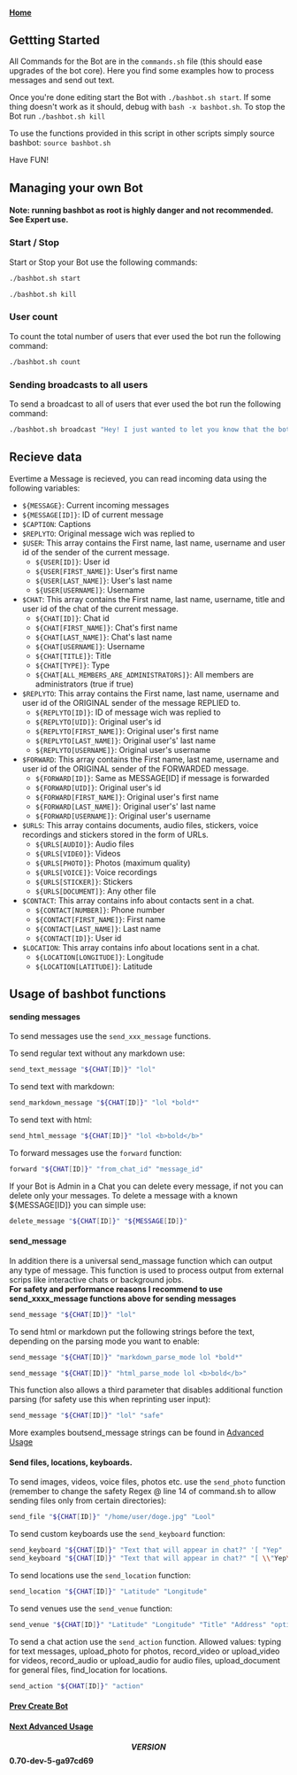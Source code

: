 #### [Home](../README.md)
## Gettting Started

All Commands for the Bot are in the ```commands.sh``` file (this should ease upgrades of the bot core). Here you find some examples how to process messages and send out text.

Once you're done editing start the Bot with ```./bashbot.sh start```. 
If some thing doesn't work as it should, debug with ```bash -x bashbot.sh```. To stop the Bot run ```./bashbot.sh kill```

To use the functions provided in this script in other scripts simply source bashbot: ```source bashbot.sh```

Have FUN!

## Managing your own Bot
#### Note: running bashbot as root is highly danger and not recommended. See Expert use.

### Start / Stop
Start or Stop your Bot use the following commands:
```bash
./bashbot.sh start
```
```bash
./bashbot.sh kill
```

### User count
To count the total number of users that ever used the bot run the following command:
```bash
./bashbot.sh count
```

### Sending broadcasts to all users
To send a broadcast to all of users that ever used the bot run the following command:
```bash
./bashbot.sh broadcast "Hey! I just wanted to let you know that the bot's been updated!"
```

## Recieve data
Evertime a Message is recieved, you can read incoming data using the following variables:

* ```${MESSAGE}```: Current incoming messages
* ```${MESSAGE[ID]}```: ID of current message
* ```$CAPTION```: Captions
* ```$REPLYTO```: Original message wich was replied to
* ```$USER```: This array contains the First name, last name, username and user id of the sender of the current message.
    * ```${USER[ID]}```: User id
    * ```${USER[FIRST_NAME]}```: User's first name
    * ```${USER[LAST_NAME]}```: User's last name
    * ```${USER[USERNAME]}```: Username
* ```$CHAT```: This array contains the First name, last name, username, title and user id of the chat of the current message.
    * ```${CHAT[ID]}```: Chat id
    * ```${CHAT[FIRST_NAME]}```: Chat's first name
    * ```${CHAT[LAST_NAME]}```: Chat's last name
    * ```${CHAT[USERNAME]}```: Username
    * ```${CHAT[TITLE]}```: Title
    * ```${CHAT[TYPE]}```: Type
    * ```${CHAT[ALL_MEMBERS_ARE_ADMINISTRATORS]}```: All members are administrators (true if true)
* ```$REPLYTO```: This array contains the First name, last name, username and user id of the ORIGINAL sender of the message REPLIED to.
    * ```${REPLYTO[ID]}```: ID of message wich was replied to
    * ```${REPLYTO[UID]}```: Original user's id
    * ```${REPLYTO[FIRST_NAME]}```: Original user's first name
    * ```${REPLYTO[LAST_NAME]}```: Original user's' last name
    * ```${REPLYTO[USERNAME]}```: Original user's username
* ```$FORWARD```: This array contains the First name, last name, username and user id of the ORIGINAL sender of the FORWARDED message.
    * ```${FORWARD[ID]}```: Same as MESSAGE[ID] if message is forwarded
    * ```${FORWARD[UID]}```: Original user's id
    * ```${FORWARD[FIRST_NAME]}```: Original user's first name
    * ```${FORWARD[LAST_NAME]}```: Original user's' last name
    * ```${FORWARD[USERNAME]}```: Original user's username
* ```$URLS```: This array contains documents, audio files, stickers, voice recordings and stickers stored in the form of URLs.
    * ```${URLS[AUDIO]}```: Audio files
    * ```${URLS[VIDEO]}```: Videos
    * ```${URLS[PHOTO]}```: Photos (maximum quality)
    * ```${URLS[VOICE]}```: Voice recordings
    * ```${URLS[STICKER]}```: Stickers
    * ```${URLS[DOCUMENT]}```: Any other file
* ```$CONTACT```: This array contains info about contacts sent in a chat.
    * ```${CONTACT[NUMBER]}```: Phone number
    * ```${CONTACT[FIRST_NAME]}```: First name
    * ```${CONTACT[LAST_NAME]}```: Last name
    * ```${CONTACT[ID]}```: User id
* ```$LOCATION```: This array contains info about locations sent in a chat.
    * ```${LOCATION[LONGITUDE]}```: Longitude
    * ```${LOCATION[LATITUDE]}```: Latitude

## Usage of bashbot functions

#### sending messages
To send messages use the ```send_xxx_message``` functions.

To send regular text without any markdown use:
```bash
send_text_message "${CHAT[ID]}" "lol"
```
To send text with markdown:
```bash
send_markdown_message "${CHAT[ID]}" "lol *bold*"
```
To send text with html:
```bash
send_html_message "${CHAT[ID]}" "lol <b>bold</b>"
```

To forward messages use the ```forward``` function:
```bash
forward "${CHAT[ID]}" "from_chat_id" "message_id"
```

If your Bot is Admin in a Chat you can delete every message, if not you can delete only your messages.
To delete a message with a known ${MESSAGE[ID]} you can simple use:
```bash
delete_message "${CHAT[ID]}" "${MESSAGE[ID]}"
```

#### send_message
In addition there is a universal send_massage function which can output any type of message.
This function is used to process output from external scrips like interactive chats or background jobs.  
**For safety and performance reasons I recommend to use send_xxxx_message functions above for sending messages**
```bash
send_message "${CHAT[ID]}" "lol"
```
To send html or markdown put the following strings before the text, depending on the parsing mode you want to enable:
```bash
send_message "${CHAT[ID]}" "markdown_parse_mode lol *bold*"
```
```bash
send_message "${CHAT[ID]}" "html_parse_mode lol <b>bold</b>"
```
This function also allows a third parameter that disables additional function parsing (for safety use this when reprinting user input):
```bash
send_message "${CHAT[ID]}" "lol" "safe"
```
More examples  boutsend_message strings can be found in [Advanced Usage](3_advanced.md#Interactive-Chats)


#### Send files, locations, keyboards.
To send images, videos, voice files, photos etc. use the ```send_photo``` function (remember to change the safety Regex @ line 14 of command.sh to allow sending files only from certain directories):
```bash
send_file "${CHAT[ID]}" "/home/user/doge.jpg" "Lool"
```
To send custom keyboards use the ```send_keyboard``` function:
```bash
send_keyboard "${CHAT[ID]}" "Text that will appear in chat?" '[ "Yep" , "No" ]' # note the simgle quotes!
send_keyboard "${CHAT[ID]}" "Text that will appear in chat?" "[ \\"Yep\\" , \\"No\\" ]" # within double quotes you must excape the inside double quots
```
To send locations use the ```send_location``` function:
```bash
send_location "${CHAT[ID]}" "Latitude" "Longitude"
```
To send venues use the ```send_venue``` function:
```bash
send_venue "${CHAT[ID]}" "Latitude" "Longitude" "Title" "Address" "optional foursquare id"
```
To send a chat action use the ```send_action``` function.
Allowed values: typing for text messages, upload_photo for photos, record_video or upload_video for videos, record_audio or upload_audio for audio files, upload_document for general files, find_location for locations.
```bash
send_action "${CHAT[ID]}" "action"
```

#### [Prev Create Bot](1_firstbot.md)
#### [Next Advanced Usage](3_advanced.md)

#### $$VERSION$$ 0.70-dev-5-ga97cd69

